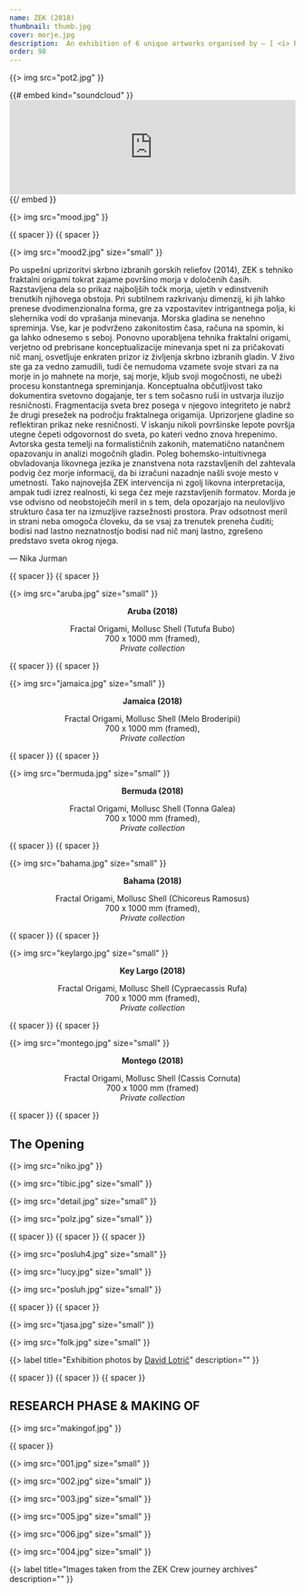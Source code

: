 ```yaml
---
name: ZEK (2018)
thumbnail: thumb.jpg
cover: morje.jpg
description:  An exhibition of 6 unique artworks organised by — [ <i> Ravnikar Gallery](http://www.stud111o.com/2017710), Ljubljana / 2018</i> 
order: 98
---
```


{{> img src="pot2.jpg" }}

{{# embed kind="soundcloud" }}<iframe width="100%" height="166" scrolling="no" frameborder="no" allow="autoplay" src="https://w.soundcloud.com/player/?url=https%3A//api.soundcloud.com/tracks/479819583&color=%23ff5500&auto_play=false&hide_related=false&show_comments=true&show_user=true&show_reposts=false&show_teaser=true"></iframe>{{/ embed }}

{{> img src="mood.jpg" }}

{{ spacer }} {{ spacer }}

{{> img src="mood2.jpg" size="small" }}

Po uspešni uprizoritvi skrbno izbranih gorskih reliefov (2014), ZEK s tehniko fraktalni origami tokrat zajame površino morja v določenih časih. Razstavljena dela so prikaz najboljših točk morja, ujetih v edinstvenih trenutkih njihovega obstoja. Pri subtilnem razkrivanju dimenzij, ki jih lahko prenese dvodimenzionalna forma, gre za vzpostavitev intrigantnega polja, ki slehernika vodi do vprašanja minevanja. Morska gladina se nenehno spreminja. Vse, kar je podvrženo zakonitostim časa, računa na spomin, ki ga lahko odnesemo s seboj.
Ponovno uporabljena tehnika fraktalni origami, verjetno od prebrisane konceptualizacije minevanja spet ni za pričakovati nič manj, osvetljuje enkraten prizor iz življenja skrbno izbranih gladin. V živo ste ga za vedno zamudili, tudi če nemudoma vzamete svoje stvari za na morje in jo mahnete na morje, saj morje, kljub svoji mogočnosti, ne ubeži procesu konstantnega spreminjanja. Konceptualna občutljivost tako dokumentira svetovno dogajanje, ter s tem sočasno ruši in ustvarja iluzijo resničnosti. Fragmentacija sveta brez posega v njegovo integriteto je nabrž že drugi presežek na področju fraktalnega origamija.
Uprizorjene gladine so reflektiran prikaz neke resničnosti. V iskanju nikoli površinske lepote površja utegne čepeti odgovornost do sveta, po kateri vedno znova hrepenimo.
Avtorska gesta temelji na formalističnih zakonih, matematično natančnem opazovanju in analizi mogočnih gladin. Poleg bohemsko-intuitivnega obvladovanja likovnega jezika je znanstvena nota razstavljenih del zahtevala podvig čez morje informacij, da bi izračuni nazadnje našli svoje mesto v umetnosti. Tako najnovejša ZEK intervencija ni zgolj likovna interpretacija, ampak tudi izrez realnosti, ki sega čez meje razstavljenih formatov. Morda je vse odvisno od neobstoječih meril in s tem, dela opozarjajo na neulovljivo strukturo časa ter na izmuzljive razsežnosti prostora. Prav odsotnost meril in strani neba omogoča človeku, da se vsaj za trenutek preneha čuditi; bodisi nad lastno neznatnostjo bodisi nad nič manj lastno, zgrešeno predstavo sveta okrog njega.


— Nika Jurman

{{ spacer }} {{ spacer }}

{{> img src="aruba.jpg" size="small" }}

<p style="text-align: center;">
<b>Aruba (2018)</b>
</p>

<p style="text-align: center;">
Fractal Origami,  Mollusc Shell (Tutufa Bubo) <br />
700 x 1000 mm (framed), <br />
<i>Private collection</i>
</p>

{{ spacer }} {{ spacer }}

{{> img src="jamaica.jpg" size="small" }}

<p style="text-align: center;">
<b>Jamaica (2018)</b>
</p>

<p style="text-align: center;">
Fractal Origami,  Mollusc Shell (Melo Broderipii) <br />
700 x 1000 mm (framed), <br />
<i>Private collection</i>
</p>

{{ spacer }} {{ spacer }}

{{> img src="bermuda.jpg" size="small" }}

<p style="text-align: center;">
<b>Bermuda (2018)</b>
</p>

<p style="text-align: center;">
Fractal Origami,  Mollusc Shell (Tonna Galea) <br />
700 x 1000 mm (framed), <br />
<i>Private collection</i>
</p>

{{ spacer }} {{ spacer }}

{{> img src="bahama.jpg" size="small" }}

<p style="text-align: center;">
<b>Bahama (2018)</b>
</p>

<p style="text-align: center;">
Fractal Origami,  Mollusc Shell (Chicoreus Ramosus) <br />
700 x 1000 mm (framed), <br />
<i>Private collection</i>
</p>

{{ spacer }} {{ spacer }}

{{> img src="keylargo.jpg" size="small" }}

<p style="text-align: center;">
<b>Key Largo (2018)</b>
</p>

<p style="text-align: center;">
Fractal Origami,  Mollusc Shell (Cypraecassis Rufa) <br />
700 x 1000 mm (framed), <br />
<i>Private collection</i>
</p>

{{ spacer }} {{ spacer }}

{{> img src="montego.jpg" size="small" }}

<p style="text-align: center;">
<b>Montego (2018)</b>
</p>

<p style="text-align: center;">
Fractal Origami,  Mollusc Shell (Cassis Cornuta) <br />
700 x 1000 mm (framed) <br />
<i>Private collection</i>
</p>

{{ spacer }} {{ spacer }}

## The Opening

{{> img src="niko.jpg" }}

{{> img src="tibic.jpg" size="small" }}

{{> img src="detail.jpg" size="small" }}

{{> img src="polz.jpg" size="small" }}

{{ spacer }} {{ spacer }} {{ spacer }}

{{> img src="posluh4.jpg" size="small" }}

{{> img src="lucy.jpg" size="small" }}

{{> img src="posluh.jpg" size="small" }}

{{ spacer }} {{ spacer }}

{{> img src="tjasa.jpg" size="small" }}

{{> img src="folk.jpg" size="small" }}

{{> label title="Exhibition photos by [David Lotrič](http://facebook.com/davidlotric)" description="" }}

{{ spacer }} {{ spacer }} {{ spacer }}

## RESEARCH PHASE & MAKING OF

{{> img src="makingof.jpg" }}

{{ spacer }}

{{> img src="001.jpg" size="small" }}

{{> img src="002.jpg" size="small" }}

{{> img src="003.jpg" size="small" }}

{{> img src="005.jpg" size="small" }}

{{> img src="006.jpg" size="small" }}

{{> img src="004.jpg" size="small" }}

{{> label title="Images taken from the ZEK Crew journey archives" description="" }}

